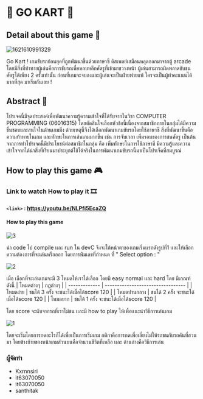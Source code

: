 # :red_car: GO KART  :red_car:
 
## Detail about this game  :page_facing_up:
 ![1621610991329](https://user-images.githubusercontent.com/74240951/119166672-1de89600-ba89-11eb-9e43-b694c5659f38.jpg)


Go Kart ! เกมขับรถย้อนยุคที่ถูกพัฒนาขึ้นด้วยภาษาซี ดิสเพลย์เสมือนหลุดออกมาจากตู้ arcade โดยมีสิ่งที่ท้าทายผู้เล่นคือการขับรถเพื่อหลบหลีกศัตรูที่เข้ามาขวางหน้า ผู้เล่นสามารถผิดพลาดขับชนศัตรูได้เพียง 2 ครั้งเท่านั้น 
ก่อนที่เกมจะจบลงและผู้เล่นจะเป็นฝ่ายพ่ายแพ้ ใครจะเป็นผู้ทำคะแนนได้มากที่สุด มาเริ่มกันเลย !


## Abstract :page_with_curl:
 
โปรเจคนี้มีจุดประสงค์เพื่อพัฒนาความรู้ความเข้าใจที่ได้รับจากในวิชา COMPUTER PROGRAMMING (06016315) 
โดยตัดสินใจเลือกหัวข้อนี้เนื่องจากสมาชิกภายในกลุ่มได้มีความชื่นชอบและสนใจในด้านเกมมิ่ง 
ด้วยเหตุนี้จึงได้เลือกพัฒนาเกมขับรถโดยใช้ภาษาซี สิ่งที่พัฒนาขึ้นคือความท้าทายในเกม และทักษะในการเล่นเกมมากขึ้น เช่น การจับเวลา เพิ่มรอบของการชนศัตรู เป็นต้น 
จากการทำโปรเจคนี้มีประโยชน์ต่อสมาชิกในกลุ่ม คือ เพิ่มทักษะในการใช้ภาษาซี มีความรู้และความเข้าใจจากได้นำสิ่งที่เรียนมาประยุกต์ใช้ได้จริงในการพัฒนาเกมขับรถนี้มาเป็นโปรเจ็คที่สมบูรณ์

## How to play this game :video_game:
### Link to watch How to play it :film_strip:
#### `<link>` : https://youtu.be/NLPfi5EcaZQ
#### How to play this game

 ![3](https://user-images.githubusercontent.com/74240951/119172106-aff39d00-ba8f-11eb-81ab-766f55d16420.png)

นำ code ไป compile เเละ run ใน devC จึงจะได้หน้าตาของเกมเริ่มเเรกดังรูปที่1 เเละให้เลือกความต้องการที่จะเล่นหรือออก โดยการพิมเลขที่กำหนด ที่ " Select option : "

![2](https://user-images.githubusercontent.com/74240951/119172119-b2ee8d80-ba8f-11eb-8fa0-c92886038e89.png)

เมื่อ เลือกที่จะเล่นเกมจะมี 3 โหมดให้เราได้เลือก โดยมี easy normal เเละ hard โดย มีเกณฑ์ดังนี้
|   โหมดต่างๆ     |              กฏต่างๆ              |
| -------------  | --------------------------------- |
|    โหมดง่าย     |  ชนได้ 3 ครั้ง จะชนะได้เมื่อได้score 120  |
|  โหมดปานกลาง  |  ชนได้ 2 ครั้ง จะชนะได้เมื่อได้score 120   |
|    โหมดยาก    |  ชนได้ 1 ครั้ง จะชนะได้เมื่อได้score 120  |

โดย score จะนับจากรถที่เราไม่ชน เเละมี how to play ให้เพื่อเเนะนำวิธีการเล่นเกม


![1](https://user-images.githubusercontent.com/74240951/119172082-a8cc8f00-ba8f-11eb-82f1-b8816339981a.png)

โดยจะเริ่มโดยการกดอะไรก็ได้เพื่อเป็นการเริ่มเกม กติกาคือการกดเพื่อเลี่ยงไม่ให้รถชนกับรถคันที่สวนมา โดยข้างซ้ายของหน้าเกมส่วนบนคือจำนวนชีวิตที่เหลือ เเละ ด้านล่างคือวิธีการเล่น 

### ผู้จัดทำ
 - Kxrnnsiri
 - it63070050
 - it63070050
 - santhitak

 


